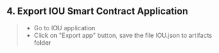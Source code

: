 
## 4. Export IOU Smart Contract Application

> * Go to IOU application
> * Click on "Export app" button, save the file IOU.json to artifacts folder